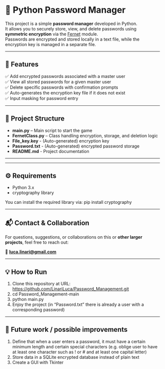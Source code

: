 # 🔐 Python Password Manager

This project is a simple **password manager** developed in Python.  
It allows you to securely store, view, and delete passwords using **symmetric encryption** via the [Fernet](https://cryptography.io/en/latest/fernet/) module.  
Passwords are encrypted and stored locally in a text file, while the encryption key is managed in a separate file.

---

## 🚀 Features

✅ Add encrypted passwords associated with a master user  
✅ View all stored passwords for a given master user  
✅ Delete specific passwords with confirmation prompts  
✅ Auto-generates the encryption key file if it does not exist  
✅ Input masking for password entry  

---

## 📂 Project Structure

- **main.py** – Main script to start the game
- **FernetClass.py** – Class handling encryption, storage, and deletion logic
- **File_key.key** - (Auto-generated) encryption key
- **Password.txt** - (Auto-generated) encrypted password storage
- **README.md** - Project documentation

---


---

## ⚙️ Requirements

- Python 3.x
- cryptography library

You can install the required library via: pip install cryptography

---

## 📬 Contact & Collaboration

For questions, suggestions, or collaborations on this or **other larger projects**, feel free to reach out:

📧 **luca.linari@gmail.com**

---

## 💡 How to Run 

1. Clone this repository at URL: https://github.com/LinariLuca/Password_Management.git
2. cd Password_Management-main
3. python main.py
4. Enjoy the project (in “Password.txt” there is already a user with a corresponding password)

---

## 📌 Future work / possible improvements

1. Define that when a user enters a password, it must have a certain minimum length and certain special characters (e.g. oblige user to have at least one character such as ! or # and at least one capital letter)
2. Store data in a SQLite encrypted database instead of plain text
3. Create a GUI with Tkinter



